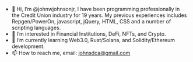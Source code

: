 - 👋 Hi, I’m @johnwjohnsonjr, I have been programming professionally in the Credit Union industry for 19 years. My previous experiences includes Repgen/PowerOn, javascript, jQuery, HTML, CSS and a number of scripting languages.
- 👀 I’m interested in Financial Institutions, DeFi, NFTs, and Crypto.
- 🌱 I’m currently learning Web3.0, Rust/Solana, and Solidity/Ethereum development.
- 📫 How to reach me, email: johnsdca@gmail.com

<!---
johnwjohnsonjr/johnwjohnsonjr is a ✨ special ✨ repository because its `README.md` (this file) appears on your GitHub profile.
You can click the Preview link to take a look at your changes.
--->
